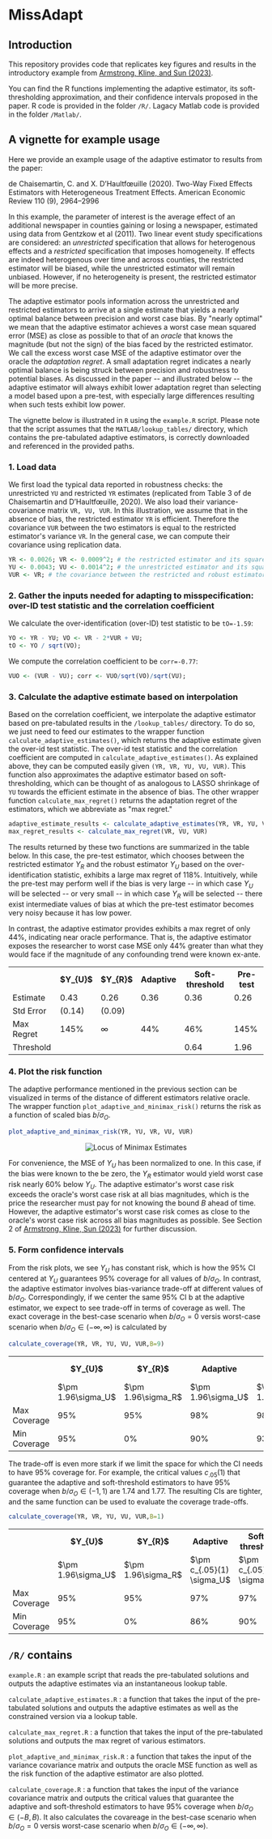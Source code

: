 # MissAdapt

## Introduction
This repository provides code that replicates key figures and results in the introductory example from [Armstrong, Kline, and Sun (2023)](https://arxiv.org/pdf/2305.14265.pdf).  

You can find the R functions implementing the adaptive estimator, its soft-thresholding approximation, and their confidence intervals proposed in the paper. R code is provided in the folder `/R/`. Lagacy Matlab code is provided in the folder `/Matlab/`. 

## A vignette for example usage
Here we provide an example usage of the adaptive estimator to results from the paper:  

de Chaisemartin, C. and X. D’Haultfœuille (2020). Two-Way Fixed Effects Estimators with Heterogeneous Treatment Effects. American Economic Review 110 (9), 2964–2996

In this example, the parameter of interest is the average effect of an additional newspaper in counties gaining or losing a newspaper, estimated using data from Gentzkow et al (2011). Two linear event study specifications are considered: an *unrestricted* specification that allows for heterogenous effects and a *restricted* specification that imposes homogeneity. If effects are indeed heterogenous over time and across counties, the restricted estimator will be biased, while the unrestricted estimator will remain unbiased. However, if no heterogeneity is present, the restricted estimator will be more precise. 

The adaptive estimator pools information across the unrestricted and restricted estimators to arrive at a single estimate that yields a nearly optimal balance between precision and worst case bias. By "nearly optimal" we mean that the adaptive estimator achieves a worst case mean squared error (MSE) as close as possible to that of an *oracle* that knows the magnitude (but not the sign) of the bias faced by the restricted estimator. We call the excess worst case MSE of the adaptive estimator over the oracle the *adaptation regret*. A small adaptation regret indicates a nearly optimal balance is being struck between precision and robustness to potential biases. As discussed in the paper -- and illustrated below -- the adaptive estimator will always exhibit lower adaptation regret than selecting a model based upon a pre-test, with especially large differences resulting when such tests exhibit low power.

The vignette below is illustrated in `R` using the `example.R` script.  Please note that the script assumes that the `MATLAB/lookup_tables/` directory, which contains the pre-tabulated adaptive estimators, is correctly downloaded and referenced in the provided paths.
	
### 1. Load data
We first load the typical data reported in robustness checks: the unrestricted `YU` and restricted `YR` estimates (replicated from Table 3 of de Chaisemartin and D’Haultfœuille, 2020). We also load their variance-covariance matrix `VR, VU, VUR`. In this illustration, we assume that in the absence of bias, the restricted estimator `YR` is efficient.  Therefore the covariance `VUR` between the two estimators is equal to the restricted estimator's variance `VR`.  In the general case, we can compute their covariance using replication data.
```r
YR <- 0.0026; VR <- 0.0009^2; # the restricted estimator and its squared standard error
YU <- 0.0043; VU <- 0.0014^2; # the unrestricted estimator and its squared standard error
VUR <- VR; # the covariance between the restricted and robust estimators
```
### 2. Gather the inputs needed for adapting to misspecification: over-ID test statistic and the correlation coefficient
We calculate the over-identification (over-ID) test statistic to be `tO=-1.59`:
```r
YO <- YR - YU; VO <- VR - 2*VUR + VU;
tO <- YO / sqrt(VO);
```
We compute the correlation coefficient to be `corr=-0.77`:
```r
VUO <- (VUR - VU); corr <- VUO/sqrt(VO)/sqrt(VU);
```

### 3. Calculate the adaptive estimate based on interpolation
Based on the correlation coefficient, we interpolate the adaptive estimator based on pre-tabulated results in the `/lookup_tables/` directory. To do so, we just need to feed our estimates to the wrapper function `calculate_adaptive_estimates()`, which returns the adaptive estimate given the over-id test statistic. The over-id test statistic and the correlation coefficient are computed in `calculate_adaptive_estimates()`.  As explained above, they can be computed easily given `(YR, VR, YU, VU, VUR)`. This function also approximates the adaptive estimator based on soft-thresholding, which can be thought of as analogous to LASSO shrinkage of `YU` towards the efficient estimate in the absence of bias. The other wrapper function `calculate_max_regret()` returns the adaptation regret of the estimators, which we abbreviate as "max regret."   

```r
adaptive_estimate_results <- calculate_adaptive_estimates(YR, VR, YU, VU, VUR)
max_regret_results <- calculate_max_regret(VR, VU, VUR)
```
The results returned by these two functions are summarized in the table below. In this case, the pre-test estimator, which chooses between the restricted estimator $Y_{R}$ and the robust estimator $Y_{U}$ based on the over-identification statistic, exhibits a large max regret of 118%. Intuitively, while the pre-test may perform well if the bias is very large -- in which case $Y_{U}$ will be selected -- or very small -- in which case $Y_{R}$ will be selected -- there exist intermediate values of bias at which the pre-test estimator becomes very noisy because it has low power.

In contrast, the adaptive estimator provides exhibits a max regret of only 44%, indicating near oracle performance. That is, the adaptive estimator exposes the researcher to worst case MSE only 44% greater than what they would face if the magnitude of any confounding trend were known ex-ante.

<div align="center">
  <table>
    <tr>
      <th></th>
      <th>$Y_{U}$</th>
      <th>$Y_{R}$</th>
      <th>Adaptive</th>
      <th>Soft-threshold</th>
      <th>Pre-test</th>
    </tr>
    <tr>
      <td>Estimate</td>
      <td>0.43</td>
      <td>0.26</td>
      <td>0.36</td>
      <td>0.36</td>
      <td>0.26</td>
    </tr>
    <tr>
      <td>Std Error</td>
      <td>(0.14)</td>
      <td>(0.09)</td>
      <td></td>
      <td></td>
      <td></td>
    </tr>
    <tr>
      <td>Max Regret</td>
      <td>145%</td>
      <td>∞</td>
      <td>44%</td>
      <td>46%</td>
      <td>145%</td>
    </tr>
    <tr>
      <td>Threshold</td>
      <td></td>
      <td></td>
      <td></td>
      <td>0.64</td>
      <td>1.96</td>
    </tr>
  </table>
</div>

 
### 4. Plot the risk function
The adaptive performance mentioned in the previous section can be visualized in terms of the distance of different estimators relative oracle.  The wrapper function `plot_adaptive_and_minimax_risk()` returns the risk as a function of scaled bias $b/\sigma_O.$
```r
plot_adaptive_and_minimax_risk(YR, YU, VR, VU, VUR)  
```
<p align="center">
  <img src="./R/minimax_risk_plot_sigmatb_0.77_B9.png" alt="Locus of Minimax Estimates">
</p>

For convenience, the MSE of $Y_U$ has been normalized to one. In this case, if the bias were known to the be zero, the $Y_R$ estimator would yield worst case risk nearly 60\% below $Y_U$. The adaptive estimator's worst case risk exceeds the oracle's worst case risk at all bias magnitudes, which is the price the researcher must pay for not knowing the bound $B$ ahead of time. However, the adaptive estimator's worst case risk comes as close to the oracle's worst case risk across all bias magnitudes as possible. See Section 2 of [Armstrong, Kline, Sun (2023)](https://arxiv.org/pdf/2305.14265.pdf) for further discussion.

### 5. Form confidence intervals
From the risk plots, we see $Y_U$ has constant risk, which is how the 95\% CI centered at $Y_U$ guarantees 95\% coverage for all values of $b/\sigma_O.$ In contrast, the adaptive estimator involves bias-variance trade-off at different values of $b/\sigma_O.$  Correspondingly, if we center the same 95\% CI b at the adaptive estimator, we expect to see trade-off in terms of coverage as well.  The exact coverage in the best-case scenario when $b/\sigma_O=0$ versis worst-case scenario when $b/\sigma_O\in(-\infty,\infty)$ is calculated by
```r
calculate_coverage(YR, VR, YU, VU, VUR,B=9)
```
 
<div align="center">
  <table>
    <tr>
      <th></th>
      <th>$Y_{U}$</th>
      <th>$Y_{R}$</th>
      <th>Adaptive</th>
      <th>Soft-threshold</th>
      <th>Pre-test</th>
    </tr>
    <tr>
      <td></td>
      <td> $\pm 1.96\sigma_U$ </td>
      <td> $\pm 1.96\sigma_R$ </td>
      <td> $\pm 1.96\sigma_U$ </td>
      <td> $\pm 1.96\sigma_U$ </td>
      <td></td>
    </tr>
    <tr>
      <td>Max Coverage</td>
      <td>95%</td>
      <td>95%</td>
      <td>98%</td>
      <td>98%</td>
      <td>95%</td>
    </tr>
    <tr>
      <td>Min Coverage</td>
      <td>95%</td>
      <td>0%</td>
      <td>90%</td>
      <td>93%</td>
      <td>67%</td>
    </tr>
  </table>
</div>

The trade-off is even more stark if we limit the space for which the CI needs to have 95\% coverage for. For example, the critical values $c_{.05}(1)$ that guarantee the adaptive and soft-threshold estimators to have 95\% coverage when $b/\sigma_O\in(-1,1)$ are 1.74 and 1.77.  The resulting CIs are tighter, and the same function can be used to evaluate the coverage trade-offs.
```r
calculate_coverage(YR, VR, YU, VU, VUR,B=1)
```
<div align="center">
  <table>
    <tr>
      <th></th>
      <th>$Y_{U}$</th>
      <th>$Y_{R}$</th>
      <th>Adaptive</th>
      <th>Soft-threshold</th>
      <th>Pre-test</th>
    </tr>
    <tr>
      <td></td>
      <td> $\pm 1.96\sigma_U$ </td>
      <td> $\pm 1.96\sigma_R$ </td>
      <td> $\pm c_{.05}(1) \sigma_U$ </td>
      <td> $\pm c_{.05}(1) \sigma_U$ </td>
      <td></td>
    </tr>
    <tr>
      <td>Max Coverage</td>
      <td>95%</td>
      <td>95%</td>
      <td>97%</td>
      <td>97%</td>
      <td>95%</td>
    </tr>
    <tr>
      <td>Min Coverage</td>
      <td>95%</td>
      <td>0%</td>
      <td>86%</td>
      <td>90%</td>
      <td>67%</td>
    </tr>
  </table>
</div>

 
## `/R/` contains

`example.R` : an example script that reads the pre-tabulated solutions and outputs the adaptive estimates via an instantaneous lookup table.

`calculate_adaptive_estimates.R` : a function that takes the input of the pre-tabulated solutions and outputs the adaptive estimates as well as the constrained version via a lookup table.

`calculate_max_regret.R` : a function that takes the input of the pre-tabulated solutions and outputs the max regret of various estimators.

`plot_adaptive_and_minimax_risk.R` : a function that takes the input of the variance covariance matrix and outputs the oracle MSE function as well as the risk function of the adaptive estimator are also plotted.

`calculate_coverage.R` : a function that takes the input of the variance covariance matrix and outputs the critical values that guarantee the adaptive and soft-threshold estimators to have 95\% coverage when $b/\sigma_O\in(-B,B)$. It also calculates the covareage in the best-case scenario when $b/\sigma_O=0$ versis worst-case scenario when $b/\sigma_O\in(-\infty,\infty)$.
